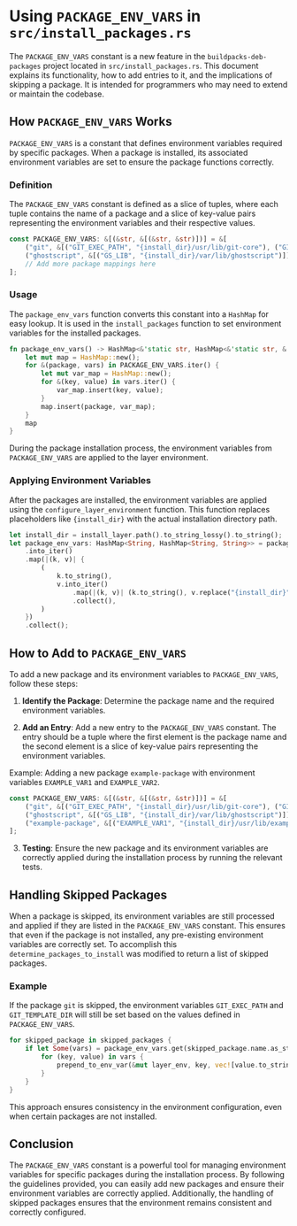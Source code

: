 # Using `PACKAGE_ENV_VARS` in `src/install_packages.rs`

The `PACKAGE_ENV_VARS` constant is a new feature in the `buildpacks-deb-packages` project located in `src/install_packages.rs`. This document explains its functionality, how to add entries to it, and the implications of skipping a package. It is intended for programmers who may need to extend or maintain the codebase.

## How `PACKAGE_ENV_VARS` Works

`PACKAGE_ENV_VARS` is a constant that defines environment variables required by specific packages. When a package is installed, its associated environment variables are set to ensure the package functions correctly.

### Definition

The `PACKAGE_ENV_VARS` constant is defined as a slice of tuples, where each tuple contains the name of a package and a slice of key-value pairs representing the environment variables and their respective values.

```rust
const PACKAGE_ENV_VARS: &[(&str, &[(&str, &str)])] = &[
    ("git", &[("GIT_EXEC_PATH", "{install_dir}/usr/lib/git-core"), ("GIT_TEMPLATE_DIR", "{install_dir}/usr/share/git-core/templates")]),
    ("ghostscript", &[("GS_LIB", "{install_dir}/var/lib/ghostscript")]),
    // Add more package mappings here
];
```

### Usage

The `package_env_vars` function converts this constant into a `HashMap` for easy lookup. It is used in the `install_packages` function to set environment variables for the installed packages.

```rust
fn package_env_vars() -> HashMap<&'static str, HashMap<&'static str, &'static str>> {
    let mut map = HashMap::new();
    for &(package, vars) in PACKAGE_ENV_VARS.iter() {
        let mut var_map = HashMap::new();
        for &(key, value) in vars.iter() {
            var_map.insert(key, value);
        }
        map.insert(package, var_map);
    }
    map
}
```

During the package installation process, the environment variables from `PACKAGE_ENV_VARS` are applied to the layer environment.

### Applying Environment Variables

After the packages are installed, the environment variables are applied using the `configure_layer_environment` function. This function replaces placeholders like `{install_dir}` with the actual installation directory path.

```rust
let install_dir = install_layer.path().to_string_lossy().to_string();
let package_env_vars: HashMap<String, HashMap<String, String>> = package_env_vars()
    .into_iter()
    .map(|(k, v)| {
        (
            k.to_string(),
            v.into_iter()
                .map(|(k, v)| (k.to_string(), v.replace("{install_dir}", &install_dir)))
                .collect(),
        )
    })
    .collect();
```

## How to Add to `PACKAGE_ENV_VARS`

To add a new package and its environment variables to `PACKAGE_ENV_VARS`, follow these steps:

1. **Identify the Package**: Determine the package name and the required environment variables.

2. **Add an Entry**: Add a new entry to the `PACKAGE_ENV_VARS` constant. The entry should be a tuple where the first element is the package name and the second element is a slice of key-value pairs representing the environment variables.

Example: Adding a new package `example-package` with environment variables `EXAMPLE_VAR1` and `EXAMPLE_VAR2`.

```rust
const PACKAGE_ENV_VARS: &[(&str, &[(&str, &str)])] = &[
    ("git", &[("GIT_EXEC_PATH", "{install_dir}/usr/lib/git-core"), ("GIT_TEMPLATE_DIR", "{install_dir}/usr/share/git-core/templates")]),
    ("ghostscript", &[("GS_LIB", "{install_dir}/var/lib/ghostscript")]),
    ("example-package", &[("EXAMPLE_VAR1", "{install_dir}/usr/lib/example"), ("EXAMPLE_VAR2", "{install_dir}/usr/share/example")]),
];
```

3. **Testing**: Ensure the new package and its environment variables are correctly applied during the installation process by running the relevant tests.

## Handling Skipped Packages

When a package is skipped, its environment variables are still processed and applied if they are listed in the `PACKAGE_ENV_VARS` constant. This ensures that even if the package is not installed, any pre-existing environment variables are correctly set.  To accomplish this `determine_packages_to_install` was modified to return a list of skipped packages.

### Example

If the package `git` is skipped, the environment variables `GIT_EXEC_PATH` and `GIT_TEMPLATE_DIR` will still be set based on the values defined in `PACKAGE_ENV_VARS`.

```rust
for skipped_package in skipped_packages {
    if let Some(vars) = package_env_vars.get(skipped_package.name.as_str()) {
        for (key, value) in vars {
            prepend_to_env_var(&mut layer_env, key, vec![value.to_string()]);
        }
    }
}
```

This approach ensures consistency in the environment configuration, even when certain packages are not installed.

## Conclusion

The `PACKAGE_ENV_VARS` constant is a powerful tool for managing environment variables for specific packages during the installation process. By following the guidelines provided, you can easily add new packages and ensure their environment variables are correctly applied. Additionally, the handling of skipped packages ensures that the environment remains consistent and correctly configured.